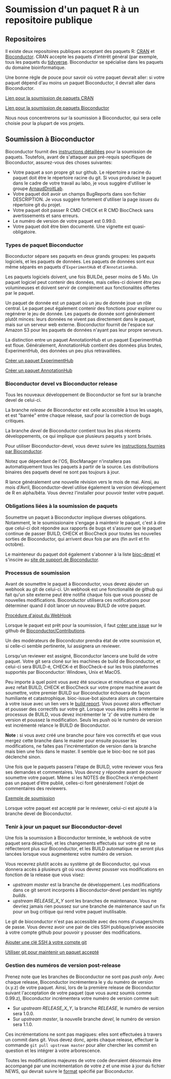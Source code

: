 # Soumission d'un paquet R à un repositoire publique

## Repositoires

Il existe deux repositoires publiques acceptant des paquets R: 
[CRAN](https://cran.r-project.org/) et 
[Bioconductor](https://www.bioconductor.org/). CRAN accepte les paquets 
d'intérêt général (par exemple, tous les paquets du [tidyverse](https://www.tidyverse.org/).
Bioconductor se spécialise dans les paquets du
domaine bioinformatique.

Une bonne règle de pouce pour savoir où votre paquet devrait aller: si votre 
paquet dépend d'au moins un paquet Bioconductor, il devrait aller dans 
Bioconductor.

[Lien pour la soumission de paquets CRAN](https://cran.r-project.org/submit.html)

[Lien pour la soumission de paquets Bioconductor](https://www.bioconductor.org/developers/package-submission/)

Nous nous concentrerons sur la soumission à Bioconductor, qui sera celle choisie
pour la plupart de vos projets.

## Soumission à Bioconductor

Bioconductor fournit des [instructions détaillées](https://www.bioconductor.org/developers/package-submission/)
pour la soumission 
de paquets. Toutefois, avant de s'attaquer aux pré-requis spécifiques de 
Bioconductor, assurez-vous des choses suivantes:

- Votre paquet a son propre git sur github. Le répertoire a racine du paquet
  doit être le répertoire racine du git. Si vous produisez le paquet dans le 
  cadre de votre travail au labo, je vous suggère d'utiliser le groupe
  [ArnaudDroitLab](https://github.com/ArnaudDroitLab).
- Votre paquet doit avoir un champs BugReports dans son fichier DESCRIPTION.
  Je vous suggère fortement d'utiliser la page *issues* du répertoire git
  du projet.
- Votre paquet doit passer R CMD CHECK et R CMD BiocCheck sans avertissements
  et sans erreurs.
- Le numéro de version de votre paquet est 0.99.0. 
- Votre paquet doit être bien documenté. Une vignette est quasi-obligatoire.
  
### Types de paquet Bioconductor

Bioconductor sépare ses paquets en deux grands groupes: les paquets logiciels,
et les paquets de données. Les paquets de données sont eux même séparés en 
paquets d'`ExperimentHub` et d'`AnnotationHub`.

Les paquets logiciels doivent, une fois BUILDé, peser moins de 5 Mo. Un paquet
logiciel peut contenir des données, mais celles-ci doivent être peu 
volumineuses et doivent servir de complément aux fonctionalités offertes par le
paquet.
  
Un paquet de donnée est un paquet où un jeu de donnée joue un rôle central. Le
paquet peut également contenir des fonctions pour explorer ou regénérer le jeu
de donnée. Les paquets de donnée sont généralement plutôt minces: leurs données
ne vivent pas directement dans le paquet, mais sur un serveur web externe.
Bioconductor fournit de l'espace sur Amazon S3 pour les paquets de données
n'ayant pas leur propre serveurs.

La distinction entre un paquet AnnotationHub et un paquet ExperimentHub est floue.
Généralement, AnnotationHub contient des données plus brutes, ExperimentHub,
des données un peu plus retravaillées.

[Créer un paquet ExperimentHub](http://bioconductor.org/packages/release/bioc/vignettes/ExperimentHub/inst/doc/CreateAnExperimentHubPackage.html)

[Créer un paquet AnnotationHub](http://bioconductor.org/packages/release/bioc/vignettes/AnnotationHub/inst/doc/CreateAnAnnotationPackage.html)

### Bioconductor devel vs Bioconductor release

Tous les nouveaux développement de Bioconductor se font sur la branche devel
de celui-ci.

La branche *release* de Bioconductor est celle accessible à tous les usagés, et 
est "barrée" entre chaque release, sauf pour la correction de bugs critiques.

La branche *devel* de Bioconductor contient tous les plus récents développements, 
ce qui implique que plusieurs paquets y sont brisés.

Pour utiliser Bioconductor-devel, vous devez suivre les 
[instructions fournies par Bioconductor](https://bioconductor.org/developers/how-to/useDevel/).

Notez que dépendant de l'OS, BiocManager n'installera pas automatiquement tous
les paquets à partir de la source. Les distributions binaires des paquets devel
ne sont pas toujours à jour.

R lance généralement une nouvelle révision vers le mois de mai. Ainsi, 
au mois d'Avril, Bioconductor-devel utilise également la version développement de
R en alpha/bêta. Vous devrez l'installer pour pouvoir tester votre paquet.

### Obligations liées à la soumission de paquets

Soumettre un paquet à Bioconductor implique diverses obligations. Notamment,
le le soumissionaire s'engage à maintenir le paquet, c'est à dire que celui-ci
doit répondre aux rapports de bugs et s'assurer que le paquet continue de 
passer BUILD, CHECK et BiocCheck pour toutes les nouvelles sorties de 
Bioconductor, qui arrivent deux fois par ans (fin avril et fin octobre).

Le mainteneur du paquet doit également s'abonner à la liste 
[bioc-devel](https://stat.ethz.ch/mailman/listinfo/bioc-devel) et s'inscire au 
[site de support de Bioconductor](https://support.bioconductor.org/).

### Processus de soumission

Avant de soumettre le paquet à Bioconductor, vous devez ajouter un webhook au 
git de celui-ci. Un webhook est une fonctionalité de github qui fait qu'un site
externe peut être notifié chaque fois que vous poussez de nouvelles modifications.
Bioconductor utilisera ces notifications pour déterminer quand il doit lancer un 
nouveau BUILD de votre paquet.

[Procédure d'ajout du WebHook](https://github.com/Bioconductor/Contributions#adding-a-web-hook)

Lorsque le paquet est prêt pour la soumission, il faut 
[créer une issue](https://github.com/Bioconductor/Contributions/issues/new) sur le
github de [Bioconductor/Contributions](https://github.com/Bioconductor/Contributions).

Un des modérateurs de Biocondcutor prendra état de votre soumission et, si
celle-ci semble pertinente, lui assignera un reviewer.

Lorsqu'un reviewer est assigné, Bioconductor lancera une build de votre paquet.
Votre git sera cloné sur les machines de build de Bioconductor, et celui-ci
sera BUILD-é, CHECK-é et BiocCheck-é sur les trois plateformes supportés par 
Bioconductor: Windows, Unix et MacOS.

Peu importe à quel point vous avez été soucieux et minutieux et que vous avez
refait BUILD, CHECK et BiocCheck sur votre propre machine avant de soumettre, 
votre premier BUILD sur Bioconductor échouera de façon humiliante et 
catastrophique. bioc-issue-bot ajoutera alors un commentaire à votre issue
avec un lien vers le 
[build report](http://bioconductor.org/spb_reports/metagene2_buildreport_20190405175625.html).
Vous pouvez alors effectuer et pousser des 
correctifs sur votre git. Lorsque vous êtes prêts à retenter le processus de 
BUILD, vous devez incrémenter le 'z' de votre numéro de version et poussez la 
modification. Seuls les push où le numéro de version est incrémenté relance le
BUILD de Bioconductor.

**Note :** si vous avez créé une branche pour faire vos correctifs et que vous mergez
cette branche dans le master pour ensuite pousser les modifications, ne faites pas 
l'incrémentation de version dans la branche mais bien une fois dans le master. Il 
semble que le bioc-boc ne soit pas déclenché sinon.

Une fois que le paquets passera l'étape de BUILD, votre reviewer vous fera ses
demandes et commentaires. Vous devrez y répondre avant de pouvoir soumettre
votre paquet. Même si les NOTES de BiocCheck n'empêchent pas un paquet d'être 
publié, celles-ci font généralement l'objet de commentaires des reviewers.

[Exemple de soumission](https://github.com/Bioconductor/Contributions/issues/1081)

Lorsque votre paquet est accepté par le reviewer, celui-ci est ajouté à la branche
devel de Bioconductor.

### Tenir à jour un paquet sur Bioconductor-devel

Une fois la soumission à Bioconductor terminée, le webhook de votre paquet sera 
désactivé, et les changements effectués sur votre git ne se réflecteront plus sur
Bioconductor, et les BUILD automatique ne seront plus lancées lorsque vous
augmenterez votre numéro de version.

Vous recevrez plutôt accès au système git de Bioconductor, qui vous donnera 
accès à plusieurs git où vous devrez pousser vos modifications en fonction
de la release que vous visez:

- *upstream master* est la branche de développement. Les modifications dans ce git
  seront incorporés à Bioconductor-devel pendant les *nightly builds*.
- *upstream RELEASE_X_Y* sont les branches de maintenance. Vous ne devriez
  jamais rien poussez sur une branche de maintenance sauf un fix pour un bug 
  critique qui rend votre paquet inutilisable.

Le git de bioconductor n'est pas accessible avec des noms d'usagers/mots de passe.
Vous devrez avoir une pair de clés SSH publique/privée associée à votre compte
github pour pouvoir y pousser des modifications.

[Ajouter une clé SSH à votre compte git](https://help.github.com/en/articles/connecting-to-github-with-ssh)

[Utiliser git pour maintenir un paquet accepté](https://bioconductor.org/developers/how-to/git/maintain-bioc-only/)

### Gestion des numéros de version post-release

Prenez note que les branches de Bioconductor ne sont pas *push only*. Avec 
chaque release, Bioconductor incrémentera le y du numéro de version (x.y.z) de 
votre paquet. Ainsi, lors de la première release de Bioconductor suivant 
l'acceptation de  votre paquet (que vous aurez soumis comme 0.99.z), 
Bioconductor incrémentera votre numéro de version comme suit:

- Sur *upstream RELEASE_X_Y*, la branche *RELEASE*, le numéro de version sera 
  1.0.0.
- Sur *upstream master*, la nouvelle branche *devel*, le numéro de version sera
  1.1.0.

Ces incrémentations ne sont pas magiques: elles sont effectuées à travers un
commit dans git. Vous devez donc, après chaque release, effectuer la commande
`git pull upstream master` pour aller chercher les commit en question et les 
intégrer à votre arborescence.

Toutes les modifications majeures de votre code devraient désormais être 
accompangé par une incrémentation de votre *z* et une mise à jour du fichier
NEWS, qui devrait suivre le 
[format](https://www.bioconductor.org/developers/package-guidelines/#news)
 spécifié par Bioconductor.
